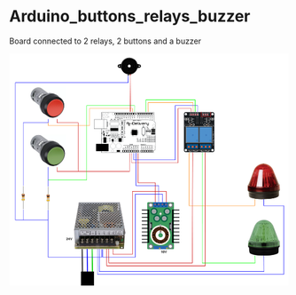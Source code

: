 # Arduino_buttons_relays_buzzer
Board connected to 2 relays, 2 buttons and a buzzer

![circuit drawing](circuits.png)
